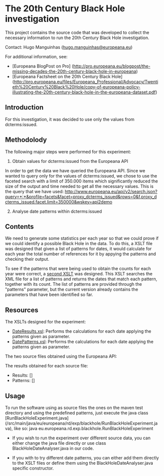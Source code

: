 # The 20th Century Black Hole investigation

This project contains the source code that was developed to collect the 
necessary information to run the 20th Century Black Hole investigation. 

Contact: Hugo Manguinhas (hugo.manguinhas@europeana.eu)

For additional information, see:
* [Europeana BlogPost on Pro] (http://pro.europeana.eu/blogpost/the-missing-decades-the-20th-century-black-hole-in-europeana)
* [Europeana Factsheet on the 20th Century Black Hole]
(http://pro.europeana.eu/files/Europeana_Professional/Advocacy/Twentieth%20Century%20Black%20Hole/copy-of-europeana-policy-illustrating-the-20th-century-black-hole-in-the-europeana-dataset.pdf)

## Introduction

For this investigation, it was decided to use only the values from 
dcterms:issued. 

## Methodolody

The following major steps were performed for this experiment:

1. Obtain values for dcterms:issued from the Europeana API

In order to get the data we have queried the Europeana API. Since we wanted to
query only for the values of dcterms:issued, we chose to use the faceted search
with a limit of 350.000 items which significantly reduced the size of the output 
and time needed to get all the necessary values. This is the query that we have
used:
http://www.europeana.eu/api/v2/search.json?query=*:*&profile=facets&facet=proxy_dcterms_issued&rows=0&f.proxy_dcterms_issued.facet.limit=350000&wskey=api2demo

2. Analyse date patterns within dcterms:issued


## Contents

We need to generate some statistics per each year so that we could prove if
we could identify a possible Black Hole in the data. To do this, a XSLT file was
designed that given a list of patterns for dates, it would calculate for each 
year the total number of references for it by appying the patterns and checking their output.


To see if the patterns that were being used to obtain the counts for each year
were correct, a [second XSLT](DatePatterns.xsl) was designed. This XSLT searches the XML file
for a list of patterns and returns the dates that match each pattern, together
with its count. The list of patterns are provided through the "patterns"
parameter, but the current version already contains the parameters that have 
been identified so far.


## Resources

The XSLTs designed for the experiment:
* [DateResults.xsl](/src/main/resources/etc/blackhole/DateResults.xsl): 
Performs the calculations for each date applying the patterns given as parameter.
* [DatePatterns.xsl](/src/main/resources/etc/blackhole/DatePatterns.xsl): 
Performs the calculations for each date applying the patterns given as parameter.

The two source files obtained using the Europeana API:

The results obtained for each source file:
* Results: []
* Patterns: []

## Usage
To run the software using as source files the ones on the maven test directory 
and using the predefined patterns, just execute the java class 
[RunBlackHoleExperiment.java]
(/src/main/java/eu/europeana/rd/exp/blackhole/RunBlackHoleExperiment.java), 
like so:
java eu.europeana.rd.exp.blackhole.RunBlackHoleExperiment

* If you wish to run the experiment over different source data, you can either 
change the java file directly or use class BlackHoleDateAnalyser.java in our 
code.

* If you with to try different date patterns, you can either add them directly 
to the XSLT files or define them using the BlackHoleDateAnalyser.java specific constructor.
